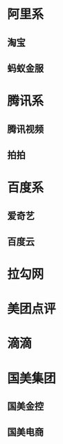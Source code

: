 # 阿里系

## 	淘宝

## 	蚂蚁金服

## 

# 腾讯系

## 		腾讯视频

## 	拍拍





# 百度系

## 	爱奇艺

## 	百度云

# 拉勾网

# 美团点评

# 滴滴

# 国美集团

## 	国美金控

## 	国美电商







### 





#